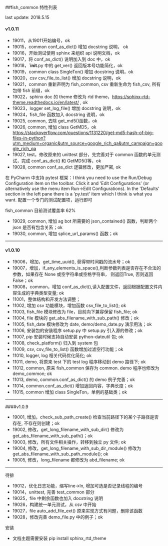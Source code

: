 ##fish_common 特性列表

last update: 2018.5.15

#### v1.0.11

* 19011，从19011开始编号，ok
* 19015，common conf_as_dict() 增加 docstring 说明， ok
* 19016，开始测试使用 sphinx 来组织 api 说明文档，ok
* 19017，将 conf_as_dict() 说明加入到 doc 中，ok
* 19018，`__init__.py 中的 get_ver() 返回版本号功能简化，ok
* 19019，common class SingleTon() 增加 docstring 说明，ok
* 19020，csv csv_file_to_list() 增加 docstring 说明，ok
* 19021，common 重新声明为 fish_common, csv 重新生命为 fish_csv, 所有包带 fish 前缀，ok
* 19022，sphinx doc 的 theme 修改为 rtd theme，https://sphinx-rtd-theme.readthedocs.io/en/latest/ , ok
* 19023，logger set_log_file() 增加 docstring 说明，ok
* 19024，fish_file 函数加入 docstring 说明，ok
* 19025, common, 去除 get_md5()函数，ok
* 19026, common, 增加 class GetMD5，ok  
https://stackoverflow.com/questions/1131220/get-md5-hash-of-big-files-in-python?utm_medium=organic&utm_source=google_rich_qa&utm_campaign=google_rich_qa
* 19027, test，修改原来的 unittest 部分，先完善对于 common 函数的单元测试，完成 conf_as_dict() 和 GetMD5()等，ok
* 19028, common conf_as_dict 逻辑修改，更加严密, ok

在 PyCharm 中支持 pytest 框架：I think you need to use the Run/Debug Configuration item on the toolbar. 
Click it and 'Edit Configurations' (or alternatively use the menu item Run->Edit Configurations). 
In the 'Defaults' section in the left pane there is a 'py.test' item which I think is what you want.
配置一个专门的测试配置项，运行即可

fish_common 目前测试覆盖率 62%

* 19029, common, 增加 ag bot 所需要的 json_contained() 函数，判断两个 json 是否有包含关系；ok
* 19030, common, 增加 splice_url_params() 函数；ok
---

#### v1.0.10

* 19006，增加，get_time_uuid(), 获得带时间戳的流水号；ok
* 19007，增加，if_any_elements_is_space(),判断参数列表是否存在不合法的参数，如果存在 None 或空字符串或空格字符串，
    则返回True, 否则返回False；ok
* 19008，common，增加 conf_as_dict(),读入配置文件，返回根据配置文件内容生成的字典类型变量; ok
* 11001，整体结构和开发方法调整；
* 11002, 增加 csv 功能模块，增加函数 csv_file_to_list(); ok
* 11003, fish_file 模块修改为 file，目前向下兼容保留 fish_file; ok
* 11004, file 模块的 get_abs_filename_with_sub_path() 修改；ok
* 11005, fish_date 模块修改为 date, demo/demo_date.py 演示用法；ok
* 11006, 安装包的安装程序 setup.py 中 setup.py 引入源的修改；ok
* 11007, pip 安装时候支持自动安装 python-dateutil 包; ok
* 11008, check_platform() 归入到 system 包
* 11009, csv, csv_file_to_list() 函数增加过滤空行功能；ok
* 11010, logger, log 相关代码优化简化; ok 
* 11011, demo, 将原来 test 下的 test log 程序移动到 demo 路径下; ok
* 11012, common, 原来 fish_common 保存为 common. demo 程序也修改为 demo_common; ok
* 11013, demo, common.conf_as_dict() 的 demo 例子完善；ok
* 11014, common.conf_as_dict() 增加返回内容，字典长度；ok
* 11015, common 增加 class SingleTon，单例的基础类；ok

---

####v1.0.9

* 19001, 增加，check_sub_path_create() 检查当前路径下的某个子路径是否存在, 不存在则创建；ok
* 19002, 修改，get_long_filename_with_sub_dir() 修改为 get_abs_filename_with_sub_path()；ok
* 19003, 修改，所有文件相关操作，转移到独立 py 文件; ok
* 19004, 修改，get_long_filename_with_sub_dir_module() 修改为 get_abs_filename_with_sub_path_module(); ok
* 19005, 修改，long_filename 都修改为 abd_filename; ok

---

待排

* 19012，优化日志功能，缩写line->ln, 增加可选是否记录线程的编号
* 19014，unittest, 完善 test_common 部分
* 19025，file 中剩余函数也加入 docstring 说明
* 19026，构建统一单元测试，从 csv 中开始
* 19027，file auto_add_file_ext() 原来实现方式有问题，删除该函数
* 19028，修改完善 demo_file.py 中的例子；ok

安装

* 文档主题需要安装 pip install sphinx_rtd_theme